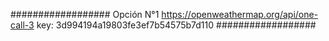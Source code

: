 ##################
Opción N°1
https://openweathermap.org/api/one-call-3
key: 3d994194a19803fe3ef7b54575b7d110
##################